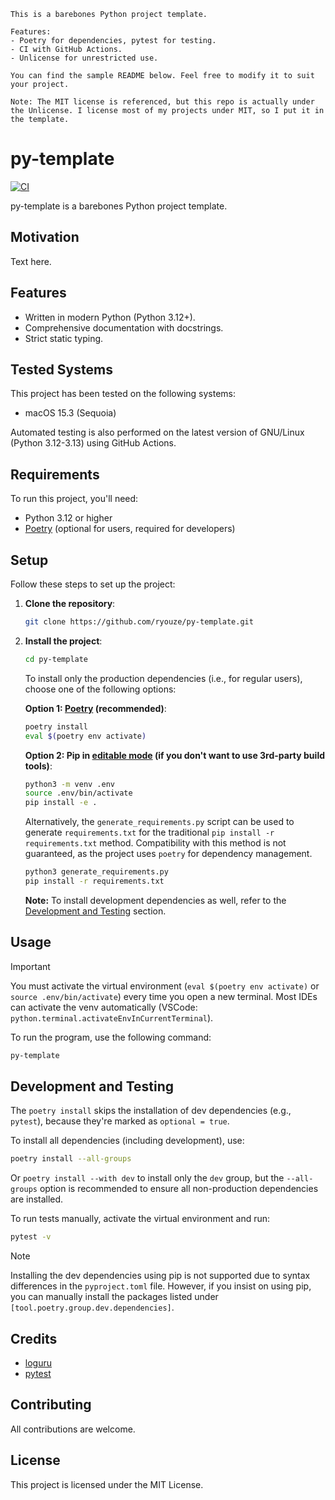 ```
This is a barebones Python project template.

Features:
- Poetry for dependencies, pytest for testing.
- CI with GitHub Actions.
- Unlicense for unrestricted use.

You can find the sample README below. Feel free to modify it to suit your project.

Note: The MIT license is referenced, but this repo is actually under the Unlicense. I license most of my projects under MIT, so I put it in the template.
```


# py-template

[![CI](https://github.com/ryouze/py-template/actions/workflows/ci.yml/badge.svg)](https://github.com/ryouze/py-template/actions/workflows/ci.yml)

py-template is a barebones Python project template.


## Motivation

Text here.


## Features

- Written in modern Python (Python 3.12+).
- Comprehensive documentation with docstrings.
- Strict static typing.


## Tested Systems

This project has been tested on the following systems:

- macOS 15.3 (Sequoia)
<!-- - Manjaro 24.0 (Wynsdey)
- Windows 11 23H2 -->

Automated testing is also performed on the latest version of GNU/Linux (Python 3.12-3.13) using GitHub Actions.


## Requirements

To run this project, you'll need:

- Python 3.12 or higher
- [Poetry](https://python-poetry.org/) (optional for users, required for developers)


## Setup

Follow these steps to set up the project:

1. **Clone the repository**:

    ```sh
    git clone https://github.com/ryouze/py-template.git
    ```

2. **Install the project**:

    ```sh
    cd py-template
    ```

    To install only the production dependencies (i.e., for regular users), choose one of the following options:

    **Option 1: [Poetry](https://python-poetry.org/) (recommended)**:

    <!--
    ## Groups:
    * '--without dev' installs every non-optional group except 'dev'.
    * '--only main' installs nothing except the implicit main group, so it will silently drop any future non-dev groups you might add (e.g., 'docs' or 'bench').

    The Poetry maintainers recommend '--without dev' for a production install and '--only main' only when you know you want to strip out everything but the runtime set. However, since we set the 'dev' group as optional, 'poetry install' will only install the production dependencies by default, so you can skip the '--without dev' flag.

    ## Virtual-environment activation:
    The old 'poetry shell' command moved to a plugin. Thus, 'poetry env' activate is now the built-in way to enter the venv; it only prints the shell command.

    Use 'eval $(poetry env activate)' for Bourne-like shells, 'eval (poetry env activate)' for Fish and 'Invoke-Expression (poetry env activate)' for PowerShell.
    -->

    ```sh
    poetry install
    eval $(poetry env activate)
    ```

    **Option 2: Pip in [editable mode](https://pip.pypa.io/en/stable/topics/local-project-installs/) (if you don't want to use 3rd-party build tools)**:

    ```sh
    python3 -m venv .env
    source .env/bin/activate
    pip install -e .
    ```

    Alternatively, the `generate_requirements.py` script can be used to generate `requirements.txt` for the traditional `pip install -r requirements.txt` method. Compatibility with this method is not guaranteed, as the project uses `poetry` for dependency management.

    ```sh
    python3 generate_requirements.py
    pip install -r requirements.txt
    ```

    **Note:** To install development dependencies as well, refer to the [Development and Testing](#development-and-testing) section.


## Usage

> [!IMPORTANT]
> You must activate the virtual environment (`eval $(poetry env activate)` or `source .env/bin/activate`) every time you open a new terminal. Most IDEs can activate the venv automatically (VSCode: `python.terminal.activateEnvInCurrentTerminal`).

To run the program, use the following command:

```sh
py-template
```


## Development and Testing

The `poetry install` skips the installation of dev dependencies (e.g., `pytest`), because they're marked as `optional = true`.

To install all dependencies (including development), use:

```sh
poetry install --all-groups
```

Or `poetry install --with dev` to install only the `dev` group, but the `--all-groups` option is recommended to ensure all non-production dependencies are installed.

To run tests manually, activate the virtual environment and run:

```sh
pytest -v
```

> [!NOTE]
> Installing the dev dependencies using pip is not supported due to syntax differences in the `pyproject.toml` file. However, if you insist on using pip, you can manually install the packages listed under `[tool.poetry.group.dev.dependencies]`.


## Credits

- [loguru](https://github.com/Delgan/loguru)
- [pytest](https://github.com/pytest-dev/pytest)


## Contributing

All contributions are welcome.


## License

This project is licensed under the MIT License.
